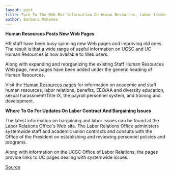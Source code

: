```yaml
---
layout: post
title: Turn To The Web For Information On Human Resources, Labor Issues
author: Barbara McKenna
---
```


**Human Resources Posts New Web Pages**

HR staff have been busy spinning new Web pages and improving old ones. The result is that a wide range of useful information on UCSC and UC Human Resources is now available to Web users.

Along with expanding and reorganizing the existing Staff Human Resources Web page, new pages have been added under the general heading of Human Resources.

Visit the [Human Resources pages][3] for information on academic and staff human resources, labor relations, benefits, EEO/AA and diversity education, sexual harassment/Title IX, the payroll personnel system, and training and development.

**Where To Go For Updates On Labor Contract And Bargaining Issues**

The latest information on bargaining and labor issues can be found at the Labor Relations Office's Web site. The Labor Relations Office administers systemwide staff and academic union contracts and consults with the Office of the President on establishing and reviewing personnel policies and programs.

Along with information on the UCSC Office of Labor Relations, the pages provide links to UC pages dealing with systemwide issues.

[3]: http://www2.ucsc.edu/hr

[Source](http://www1.ucsc.edu/oncampus/currents/97-98/04-06/web.htm "Permalink to Human Resources, labor information on the Web: 04-06-98")
